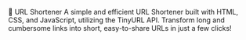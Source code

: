 🔗 URL Shortener
A simple and efficient URL Shortener built with HTML, CSS, and JavaScript, utilizing the TinyURL API. Transform long and cumbersome links into short, easy-to-share URLs in just a few clicks!
